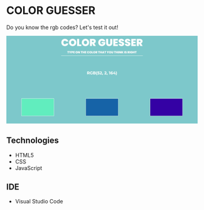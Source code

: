 # COLOR GUESSER
Do you know the rgb codes? Let's test it out!

<img src="./Game.jpg">

## Technologies
- HTML5
- CSS
- JavaScript

## IDE
- Visual Studio Code